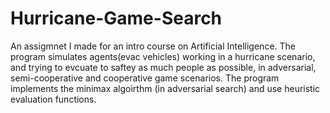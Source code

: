 # Hurricane-Game-Search

An assigmnet I made for an intro course on Artificial Intelligence. 
The program simulates agents(evac vehicles) working in a hurricane scenario,
and trying to evcuate to saftey as much people as possible, in adversarial, semi-cooperative and cooperative game scenarios. 
The program implements the minimax algoirthm (in adversarial search) and use heuristic evaluation functions.
